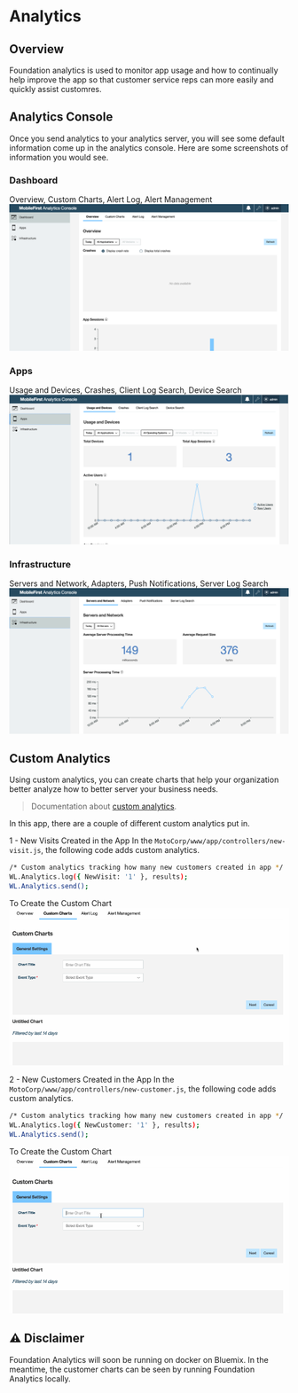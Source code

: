 # Analytics

## Overview
Foundation analytics is used to monitor app usage and how to continually help improve the app so that customer service reps can more easily and quickly assist customres.

## Analytics Console
Once you send analytics to your analytics server, you will see some default information come up in the analytics console.
Here are some screenshots of information you would see.

### Dashboard
Overview, Custom Charts, Alert Log, Alert Management
![Scope Mapping](/Lab/img/Dashboard.png)

### Apps
Usage and Devices, Crashes, Client Log Search, Device Search
![Scope Mapping](/Lab/img/Apps.png)

### Infrastructure
Servers and Network, Adapters, Push Notifications, Server Log Search
![Scope Mapping](/Lab/img/Infrastructure.png)

## Custom Analytics
Using custom analytics, you can create charts that help your organization better analyze how to better server your business needs.
> Documentation about [custom analytics](https://mobilefirstplatform.ibmcloud.com/tutorials/en/foundation/8.0/analytics/custom-charts/).

In this app, there are a couple of different custom analytics put in.

1 - New Visits Created in the App
In the `MotoCorp/www/app/controllers/new-visit.js`, the following code adds custom analytics.

```bash
/* Custom analytics tracking how many new customers created in app */
WL.Analytics.log({ NewVisit: '1' }, results);         
WL.Analytics.send();
```

To Create the Custom Chart
![Scope Mapping](/Lab/img/new-visit.gif)


2 - New Customers Created in the App 
In the `MotoCorp/www/app/controllers/new-customer.js`, the following code adds custom analytics.

```bash
/* Custom analytics tracking how many new customers created in app */
WL.Analytics.log({ NewCustomer: '1' }, results);         
WL.Analytics.send();
```

To Create the Custom Chart
![Scope Mapping](/Lab/img/new-customer.gif)

## :warning: Disclaimer
Foundation Analytics will soon be running on docker on Bluemix. In the meantime, the customer charts can be seen by running Foundation Analytics locally.

